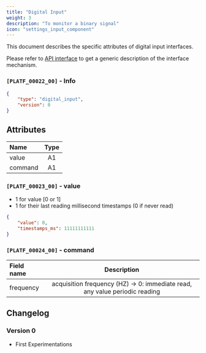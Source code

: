 ```yaml
---
title: "Digital Input"
weight: 3
description: "To monitor a binary signal"
icon: "settings_input_component"
---
```


This document describes the specific attributes of digital input interfaces.

Please refer to [API interface](../core.md) to get a generic description of the interface mechanism.

### `[PLATF_00022_00]` - Info

```json
{
    "type": "digital_input",
    "version": 0
}
```

## Attributes

| Name    | Type |
| :------ | :--: |
| value   |  A1  |
| command |  A1  |

### `[PLATF_00023_00]` - value

- 1 for value [0 or 1]
- 1 for their last reading millisecond timestamps (0 if never read)

```json
{
    "value": 0,
    "timestamps_ms": 11111111111
}
```

### `[PLATF_00024_00]` - command

| Field name |                                 Description                                 |
| :--------- | :-------------------------------------------------------------------------: |
| frequency  | acquisition frequency (HZ) -> 0: immediate read, any value periodic reading |

## Changelog

### Version 0

- First Experimentations


